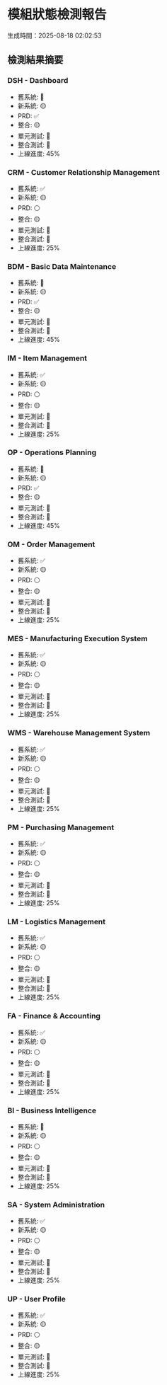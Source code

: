 
# 模組狀態檢測報告
生成時間：2025-08-18 02:02:53

## 檢測結果摘要

### DSH - Dashboard
- 舊系統: 🔴
- 新系統: 🟡
- PRD: ✅
- 整合: 🟡
- 單元測試: 🔴
- 整合測試: 🔴
- 上線進度: 45%

### CRM - Customer Relationship Management
- 舊系統: ✅
- 新系統: 🟡
- PRD: ⚪
- 整合: 🟡
- 單元測試: 🔴
- 整合測試: 🔴
- 上線進度: 25%

### BDM - Basic Data Maintenance
- 舊系統: 🔴
- 新系統: 🟡
- PRD: ✅
- 整合: 🟡
- 單元測試: 🔴
- 整合測試: 🔴
- 上線進度: 45%

### IM - Item Management
- 舊系統: ✅
- 新系統: 🟡
- PRD: ⚪
- 整合: 🟡
- 單元測試: 🔴
- 整合測試: 🔴
- 上線進度: 25%

### OP - Operations Planning
- 舊系統: 🔴
- 新系統: 🟡
- PRD: ✅
- 整合: 🟡
- 單元測試: 🔴
- 整合測試: 🔴
- 上線進度: 45%

### OM - Order Management
- 舊系統: ✅
- 新系統: 🟡
- PRD: ⚪
- 整合: 🟡
- 單元測試: 🔴
- 整合測試: 🔴
- 上線進度: 25%

### MES - Manufacturing Execution System
- 舊系統: ✅
- 新系統: 🟡
- PRD: ⚪
- 整合: 🟡
- 單元測試: 🔴
- 整合測試: 🔴
- 上線進度: 25%

### WMS - Warehouse Management System
- 舊系統: ✅
- 新系統: 🟡
- PRD: ⚪
- 整合: 🟡
- 單元測試: 🔴
- 整合測試: 🔴
- 上線進度: 25%

### PM - Purchasing Management
- 舊系統: ✅
- 新系統: 🟡
- PRD: ⚪
- 整合: 🟡
- 單元測試: 🔴
- 整合測試: 🔴
- 上線進度: 25%

### LM - Logistics Management
- 舊系統: ✅
- 新系統: 🟡
- PRD: ⚪
- 整合: 🟡
- 單元測試: 🔴
- 整合測試: 🔴
- 上線進度: 25%

### FA - Finance & Accounting
- 舊系統: ✅
- 新系統: 🟡
- PRD: ⚪
- 整合: 🟡
- 單元測試: 🔴
- 整合測試: 🔴
- 上線進度: 25%

### BI - Business Intelligence
- 舊系統: 🔴
- 新系統: 🟡
- PRD: ⚪
- 整合: 🟡
- 單元測試: 🔴
- 整合測試: 🔴
- 上線進度: 25%

### SA - System Administration
- 舊系統: ✅
- 新系統: 🟡
- PRD: ⚪
- 整合: 🟡
- 單元測試: 🔴
- 整合測試: 🔴
- 上線進度: 25%

### UP - User Profile
- 舊系統: ✅
- 新系統: 🟡
- PRD: ⚪
- 整合: 🟡
- 單元測試: 🔴
- 整合測試: 🔴
- 上線進度: 25%
